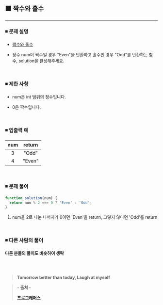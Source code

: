 ## ⬛ 짝수와 홀수

---

### ◾ 문제 설명

- [짝수와 홀수](https://programmers.co.kr/learn/courses/30/lessons/12937)

- 정수 num이 짝수일 경우 "Even"을 반환하고 홀수인 경우 "Odd"를 반환하는 함수, solution을 완성해주세요.

<br>

### ◾ 제한 사항

- num은 int 범위의 정수입니다.

- 0은 짝수입니다.

<br>

### ◾ 입출력 예

| num | return |
| :-: | :----: |
|  3  | "Odd"  |
|  4  | "Even" |

<br>

### ◾ 문제 풀이

```javascript
function solution(num) {
  return num % 2 === 0 ? 'Even' : 'Odd';
}
```

1. num을 2로 나눈 나머지가 0이면 'Even'을 return, 그렇지 않다면 'Odd'를 return

<br>

### ◾ 다른 사람의 풀이

**다른 분들의 풀이도 비슷하여 생략**

<br><br>

> **Tomorrow better than today, Laugh at myself**

> **- 출처 -**
>
> **[프로그래머스](https://programmers.co.kr/learn/challenges)**
